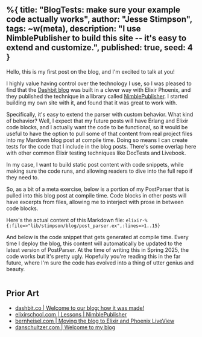 %{
  title: "BlogTests: make sure your example code actually works",
  author: "Jesse Stimpson",
  tags: ~w(meta),
  description: "I use NimblePublisher to build this site -- it's easy to extend and customize.",
  published: true,
  seed: 4
}
---

Hello, this is my first post on the blog, and I'm excited to talk at you!

I highly value having control over the technology I use, so I was pleased to find that the [Dashbit blog](https://dashbit.co/blog/welcome-to-our-blog-how-it-was-made) was built in a clever way with Elixir Phoenix, and they published the technique in a library called [NimblePublisher](https://github.com/dashbitco/nimble_publisher). I started building my own site with it, and found that it was great to work with.

Specifically, it's easy to extend the parser with custom behavior. What kind of behavior? Well, I expect that my future posts will have Erlang and Elixir code blocks, and I actually want the code to be functional, so it would be useful to have the option to pull some of that content from real project files into my Mardown blog post at compile time. Doing so means I can create tests for the code that I include in the blog posts. There's some overlap here with other common Elixir testing techniques like DocTests and Livebook.

In my case, I want to build static post content with code snippets, while making sure the code runs, and allowing readers to dive into the full repo if they need to.

So, as a bit of a meta exercise, below is a portion of my PostParser that is pulled into this blog post at compile time. Code blocks in other posts will have excerpts from files, allowing me to interject with prose in between code blocks.


Here's the actual content of this Markdown file:
    ```elixir-%{:file=>"lib/stimpson/blog/post_parser.ex",:lines=>1..15}
    ```

And below is the code snippet that gets generated at compile time. Every time I deploy the blog, this content will automatically be updated to the latest version of PostParser. At the time of writing this in Spring 2025, the code works but it's pretty ugly. Hopefully you're reading this in the far future, where I'm sure the code has evolved into a thing of utter genius and beauty.

```elixir-%{:file=>"lib/stimpson/blog/post_parser.ex",:lines=>1..15}
```

## Prior Art

- [dashbit.co | Welcome to our blog: how it was made!](https://dashbit.co/blog/welcome-to-our-blog-how-it-was-made)
- [elixirschool.com | Lessons | NimblePublisher](https://elixirschool.com/en/lessons/misc/nimble_publisher)
- [bernheisel.com | Moving the blog to Elixir and Phoenix LiveView](https://bernheisel.com/blog/moving-blog)
- [danschultzer.com | Welcome to my blog](https://danschultzer.com/posts/welcome-to-my-blog)
